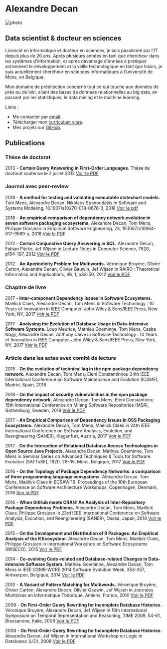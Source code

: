 # Alexandre Decan

![photo](https://fr.gravatar.com/userimage/61623575/5eb3b9c806a02eb4935b94130c07aff3.jpg?size=120)

## Data scientist & docteur en sciences

Licencié en informatique et docteur en sciences, je suis passionné par l'IT depuis plus de 20 ans. Après plusieurs années en tant que chercheur dans les systèmes d'information, et après davantage d'années à pratiquer activement le développement et la veille technologique en tant que loisirs, je suis actuellement chercheur en sciences informatiques à l'université de Mons, en Belgique.

Mon domaine de prédilection concerne tout ce qui touche aux données de près ou de loin, allant des bases de données relationnelles au big data, en passant par les statistiques, le data mining et le machine learning.

Liens :
 - Me contacter par [email](mailto:alexandre.decan@lexpage.net).
 - Télécharger mon [curriculum vitae](files/cv.pdf).
 - Mes projets sur [GitHub](https://github.com/AlexandreDecan/).


## Publications

### Thèse de doctorat

2013 - **Certain Query Answering in First-Order Languages.**
Thèse de doctorat soutenue le 2 juillet 2013
[Voir le PDF](files/Thesis-2013.pdf)


### Journal avec peer-review

2018 - **A method for testing and validating executable statechart models.**
Tom Mens, Alexandre Decan, Nikolaos Spanoudakis
in Software and Systems Modeling, 10.1007/s10270-018-0676-3, 2018
[Voir le pdf](files/SOSYM-2018.pdf)

2018 - **An empirical comparison of dependency network evolution in seven software packaging ecosystems.**
Alexandre Decan, Tom Mens, Philippe Grosjean
in Empirical Software Engineering, 23, 10.1007/s10664-017-9589-y, 2018
[Voir le PDF](files/EMSE-2018.pdf)

2012 - **Certain Conjunctive Query Answering in SQL.**
Alexandre Decan, Fabian Pijcke, Jef Wijsen
in Lecture Notes in Computer Science, 7520, p154-167, 2012
[Voir le PDF](files/SUM-2012.pdf)

2012 - **An Aperiodicity Problem for Multiwords.**
Véronique Bruyère, Olivier Carton, Alexandre Decan, Olivier Gauwin, Jef Wijsen
in RAIRO : Theoretical Informatics and Applications, 46, 1, p33-50, 2012
[Voir le PDF](files/RAIRO-2012.pdf)


### Chapitre de livre

2017 - **Inter-component Dependency Issues in Software Ecosystems.**
Maëlick Claes, Alexandre Decan, Tom Mens
in Software Technology : 10 Years of Innovation in IEEE Computer, John Wiley & Sons/IEEE Press, New York, NY, 2017
[Voir le PDF](files/Chapter-ECOS-2017.pdf)

2017 - **Analysing the Evolution of Database Usage in Data-Intensive Software Systems.**
Loup Meurice, Mathieu Goeminne, Tom Mens, Csaba Nagy, Alexandre Decan, Anthony Cleve
in Software Technology : 10 Years of Innovation in IEEE Computer, John Wiley & Sons/IEEE Press, New York, NY, 2017
[Voir le PDF](files/Chapter-ORM-2017.pdf)


### Article dans les actes avec comité de lecture

2018 - **On the evolution of technical lag in the npm package dependency network.**
Alexandre Decan, Tom Mens, Eleni Constantinnou
34th IEEE International Conference on Software Maintenance and Evolution (ICSME), Madrid, Spain, 2018

2018 - **On the impact of security vulnerabilities in the npm package dependency network.**
Alexandre Decan, Tom Mens, Eleni Constantinou
15th International Conference on Mining Software Repositories (MSR), Gothenburg, Sweden, 2018
[Voir le PDF](files/MSR-2018.pdf)

2017 - **An Empirical Comparison of Dependency Issues in OSS Packaging Ecosystems.**
Alexandre Decan, Tom Mens, Maëlick Claes
in 24th IEEE International Conference on Software Analysis, Evolution, and Reengineering (SANER), Klagenfurt, Austria, 2017
[Voir le PDF](files/SANER-2017.pdf)

2017 - **On the Interaction of Relational Database Access Technologies in Open Source Java Projects.**
Alexandre Decan, Mathieu Goeminne, Tom Mens
in Seminar Series on Advanced Techniques & Tools for Software Evolution (SATToSE), 1820, 26-35, Mons, Belgique, 2017
[Voir le PDF](files/SATTOSE-2017.pdf)

2016 - **On the Topology of Package Dependency Networks: a comparison of three programming language ecosystems.**
Alexandre Decan, Tom Mens, Maëlick Claes
in ECSAW'16: Proceedings of the 10th European Conference on Software Architecture Workshops, Copenhagen, Denmark, 2016
[Voir le PDF](files/WEA-2016.pdf)

2016 - **When GitHub meets CRAN: An Analysis of Inter-Repository Package Dependency Problems.**
Alexandre Decan, Tom Mens, Maëlick Claes, Philippe Grosjean
in 23rd IEEE International Conference on Software Analysis, Evolution, and Reengineering (SANER), Osaka, Japan, 2016
[Voir le PDF](files/SANER-2016.pdf)

2015 - **On the Development and Distribution of R Packages: An Empirical Analysis of the R Ecosystem.**
Alexandre Decan, Tom Mens, Maëlick Claes, Philippe Grosjean
in International Workshop on Software Ecosystems (IWSECO), 2015
[Voir le PDF](files/IWSECO-2015.pdf)

2014 - **Co-evolving Code-related and Database-related Changes in Data-intensive Software System.**
Mathieu Goeminne, Alexandre Decan, Tom Mens
in IEEE CSMR-WCRE 2014 Software Evolution Week, 353-357, Antwerpen, Belgique, 2014
[Voir le PDF](files/CSMR-WCRE-2014.pdf)

2010 - **A Variant of Pattern Matching for Multiwords.**
Véronique Bruyère, Olivier Carton, Alexandre Decan, Olivier Gauwin, Jef Wijsen
in Journées Montoises en Informatique Théorique, Amiens, France, 2010
[Voir le PDF](files/JM-2010.pdf)

2009 - **On First-Order Query Rewriting for Incomplete Database Histories.**
Véronique Bruyère, Alexandre Decan, Jef Wijsen
in 16th International Symposium on Temporal Representation and Reasoning, TIME 2009, 54-61, Bressanone, Italie, 2009
[Voir le PDF](files/TIME-2009.pdf)

2008 - **On First-Order Query Rewriting for Incomplete Database Histories.**
Alexandre Decan, Jef Wijsen
in International Workshop on Logic in Databases (LID), 2008
[Voir le PDF](files/LID-2008.pdf)
